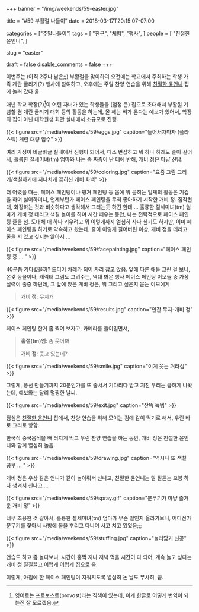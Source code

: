 +++
banner = "/img/weekends/59-easter.jpg"

title = "#59 부활절 나들이"
date = 2018-03-17T20:15:07-07:00

categories = ["주말나들이"]
tags = [
    "친구",
    "체험",
    "행사",
]
people = [
    "친절한 윤언니",
]

slug = "easter"

draft = false
disable_comments = false
+++

이번주는 (아직 2주나 남은;;) 부활절을 맞이하여 오전에는 학교에서 주최하는
학생 가족 계란 굴리기(?) 행사에 참여하고, 오후에는 주일 찬양 연습을 위해
[친절한 윤언니](/people/친절한-윤언니) 집에 놀러 갔다 옴.

<!--more-->

매년 학교 학장(?)[^provost]이 어린 자녀가 있는 학생들을 (엄청 큰) 집으로
초대해서 부활절 기념할 겸 계란 굴리기 대회 등의 활동을 하는데, 올 해는 비가
온다는 예보가 있어서, 학장의 집이 아닌 대학원생 회관 실내에서 소규모로 진행.

[^provost]: 영어로는 프로보스트(provost)라는 직책이 있는데, 이게 한글로 어떻게 번역이 되는진 잘 모르겠음.

{{< figure src="/media/weekends/59/eggs.jpg"
  caption="들어서자마자 (플라스틱) 계란 대량 입수" >}}

여러 가정이 바글바글 실내에서 진행이 되어서, 다소 번잡하고 뭐 하나 하래도
줄이 길어서, 훌륭한 절세미녀(tm) 엄마와 나는 좀 짜증이 난 데에 반해, 개비 정은
마냥 신남.

{{< figure src="/media/weekends/59/coloring.jpg"
  caption="요즘 그림 그리기/색칠하기에 지나치게 꽂히신 개비 화백" >}}

더 어렸을 때는, 페이스 페인팅이나 핑거 페인팅 등 몸에 뭐 묻히는 일체의 활동은
기겁을 하며 싫어하더니, 언제부턴가 페이스 페인팅을 무척 좋아하기 시작한 개비
정. 짐작컨대, 화장하는 것과 비슷하다고 생각해서 그러는듯 하긴 한데 …
훌륭한 절세미녀(tm) 엄마가 개비 정 데리고 색칠 놀이를 하며 시간 떼우는 동안,
나는 전략적으로 페이스 페인팅 줄을 섬. 도대체 애 하나 키우려고 뭐 이렇게까지
열심히 사나 싶기도 하지만, 이미 페이스 페인팅을 하기로 약속하고 왔는데, 줄이
이렇게 길어버린 이상, 개비 정을 데리고 줄을 서 있고 싶지는 않아서 …

{{< figure src="/media/weekends/59/facepainting.jpg"
  caption="페이스 페인팅 중 … " >}}

40분쯤 기다렸을까? 드디어 차례가 되어 자리 잡고 앉음. 앞에 다른 애들 그린
걸 보니, 온갖 동물이나, 캐릭터 그림도 그려주는, 역대 봐온 행사 페이스 페인팅
이모들 중 가장 실력이 출중 하던데, 그 앞에 앉은 개비 정은, 뭐 그리고 싶은지
묻는 이모에게

> **개비 정**: 무지개

{{< figure src="/media/weekends/59/results.jpg"
  caption="인간 무지-개비 정" >}}

페이스 페인팅 한거 좀 찍어 보자고, 카메라를 들이밀면서,

> **훌절(tm)엄**: 좀 웃어봐
>
> **개비 정**: 웃고 있는데?

{{< figure src="/media/weekends/59/smile.jpg"
  caption="이게 웃는 거라심" >}}

그렇게, 풍선 만들기까지 20분인가를 또 줄서서 기다리다 받고 지친 우리는
급하게 나왔는데, 예보와는 달리 멀쩡한 날씨.

{{< figure src="/media/weekends/59/exit.jpg"
  caption="잔뜩 득템" >}}

점심은 [친절한 윤언니](/people/친절한-윤언니) 집에서, 찬양 연습을 위해
모이는 김에 같이 먹기로 해서, 우린 바로 그리로 향함.

한국식 중국음식을 배 터지게 먹고 우린 찬양 연습을 하는 동안, 개비 정은
친절한 윤언니와 함께 열심히 놀음.

{{< figure src="/media/weekends/59/drawing.jpg"
  caption="역시나 또 색칠 공부 … " >}}

개비 정은 우상 같은 언니가 같이 놀아줘서 신나고, 친절한 윤언니는 말 잘듣는
꼬봉 하나 생겨서 신나고 …

{{< figure src="/media/weekends/59/spray.gif"
  caption="분무기가 마냥 즐거운 개비 정" >}}

너무 조용한 것 같아서, 훌륭한 절세미녀(tm) 엄마가
무슨 일인지 올라가보니, 어디선가 분무기를 찾아서 사방에 물을 뿌리고 다니며
사고 치고 있었음;;;

{{< figure src="/media/weekends/59/stuffing.jpg"
  caption="눌러담기 신공" >}}

연습도 하고 좀 놀다보니, 시간이 훌쩍 지나 저녁 먹을 시간이 다 되어, 계속
놀고 싶다는 개비 정 질질끌고 어렵게 어렵게 집으로 옴.

이렇게, 아침에 한 페이스 페인팅이 지워지도록 열심히 논 날도 무사히, 끝.

